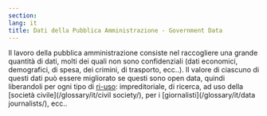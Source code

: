 ```yaml
---
section: 
lang: it
title: Dati della Pubblica Amministrazione - Government Data
---
```

Il lavoro della pubblica amministrazione consiste nel raccogliere una grande quantità di dati, molti dei quali non sono confidenziali (dati economici, demografici, di spesa, dei crimini, di trasporto, ecc..). Il valore di ciascuno di questi dati può essere migliorato se questi sono open data, quindi liberandoli per ogni tipo di [ri-uso](/glossary/it/re-use/): impreditoriale, di ricerca, ad uso della [società civile](/glossary/it/civil society/), per i [giornalisti](/glossary/it/data journalists/), ecc..
